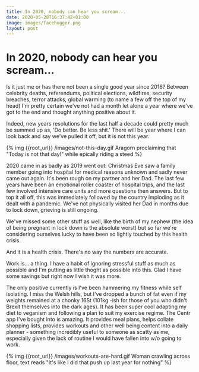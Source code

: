 ```yaml
---
title: In 2020, nobody can hear you scream...
date: 2020-05-28T16:37:42+01:00
image: images/facehugger.png
layout: post
---
```


# In 2020, nobody can hear you scream...

Is it just me or has there not been a single good year since 2016?  Between celebrity deaths, referendums, political elections, wildfires, security breaches, terror attacks, global warming (to name a few off the top of my head) I'm pretty certain we've not had a month let alone a year where we've got to the end and thought anything positive about it.

Indeed, new years resolutions for the last half a decade could pretty much be summed up as, 'Do better.  Be less shit.'  There will be year where I can look back and say we've pulled it off, but it is not this year.

{% img {{root_url}} /images/not-this-day.gif Aragorn proclaiming that "Today is not that day!" while epically riding a steed %}

2020 came in as badly as 2019 went out: Christmas Eve saw a family member going into hospital for medical reasons unknown and sadly never came out again.  It's been rough on my partner and her Dad.  The last few years have been an emotional roller coaster of hospital trips, and the last few involved intensive care units and more questions then answers.   But to top it all off, this was immediately followed by the country imploding as it dealt with a pandemic.  We've not physically visited her Dad in months due to lock down, grieving is still ongoing.

We've missed some other stuff as well, like the birth of my nephew (the idea of being pregnant in lock down is the absolute worst) but so far we're considering ourselves lucky to have been so lightly touched by this health crisis.

And it is a health crisis.  There's no way the numbers are accurate.

Work is... a thing.  I have a habit of ignoring stressful stuff as much as possible and I'm putting as little thoght as possible into this.  Glad I have some savings but right now I wish it was more.

The only positive currently is I've been hammering my fitness while self isolating.  I miss the Welsh hills, but I've dropped a bunch of fat even if my weights remained at a chonky 16St (101kg -ish for those of you who didn't Brexit themselves into the dark ages).  It has been super cool adapting my diet to veganism and following a plan to suit my exercise regime.  The Centr app I've bought into is amazing.  It provides meal plans, helps collate shopping lists, provides workouts and other well being content into a daily planner - something incredibly useful to someone as scatty as me, especially given the lack of routine I would have fallen into w/o going to work.

{% img {{root_url}} /images/workouts-are-hard.gif Woman crawling across floor, text reads "It's like I did that push up last year for nothing" %}
